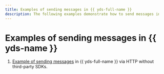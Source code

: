 ```yaml
---
title: Examples of sending messages in {{ yds-full-name }}
description: The following examples demonstrate how to send messages in {{ yds-name }}.
---
```


# Examples of sending messages in {{ yds-name }}

1. [Example of sending messages](https://github.com/yandex-cloud-examples/yc-sending-messages-to-yds) in {{ yds-full-name }} via HTTP without third-party SDKs.
